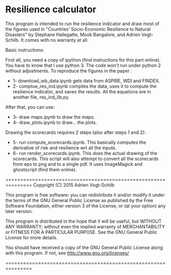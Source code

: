 Resilience calculator
====================

This program is intended to run the resilience indicator and draw most of the figures used in "Countries’ Socio-Economic Resilience to Natural Disasters" by Stephane Hallegatte, Mook Bangalore, and Adrien Vogt-Schilb. 
It comes with no warranty at all. 


Basic instructions: 

First all, you need a copy of ipython (find instructions for this part online). You have to know that I use python 3. The code won't run under python 2 without adjustments. 
To reproduce the figures in the paper :

* 1- download_wb_data.ipynb gets data from ASPIRE, WDI and FINDEX. 
* 2- comptue_res_ind.ipynb compiles the data, uses it to compute the resilience indicator, and saves the results. All the equations are in another file, res_ind_lib.py. 

After that, you can use:

* 3- draw maps.ipynb to draw the maps.
* 4- draw_plots.ipynb to draw... the plots. 

Drawing the scorecards requires 2 steps (also after steps 1 and 2): 

* 5- run compute_scorecards.ipynb. This basically computes the derivative of risk and resilience wrt all the inputs.
* 6- run render_scorecards.ipynb. This does the actual drawing of the scorecards. 
This script will also attempt to convert all the scorecards from eps to png and to a single pdf. It uses ImageMagick and ghostscript (find them online).


===============================================================
Copyright (C) 2015  Adrien Vogt-Schilb

This program is free software: you can redistribute it and/or modify
it under the terms of the GNU General Public License as published by
the Free Software Foundation, either version 3 of the License, or
(at your option) any later version.

This program is distributed in the hope that it will be useful,
but WITHOUT ANY WARRANTY; without even the implied warranty of
MERCHANTABILITY or FITNESS FOR A PARTICULAR PURPOSE.  See the
GNU General Public License for more details.

You should have received a copy of the GNU General Public License
along with this program.  If not, see <http://www.gnu.org/licenses/>

===============================================================

